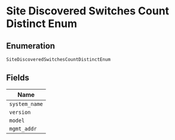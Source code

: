 
# Site Discovered Switches Count Distinct Enum

## Enumeration

`SiteDiscoveredSwitchesCountDistinctEnum`

## Fields

| Name |
|  --- |
| `system_name` |
| `version` |
| `model` |
| `mgmt_addr` |


